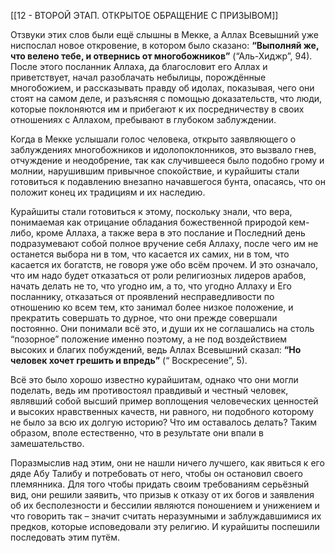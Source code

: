 [[12 - ВТОРОЙ ЭТАП. ОТКРЫТОЕ ОБРАЩЕНИЕ С ПРИЗЫВОМ]]

Отзвуки этих слов были ещё слышны в Мекке, а Аллах Всевышний уже ниспослал новое откровение, в котором было сказано: **“Выполняй же, что велено тебе, и отвернись от многобожников”** (“Аль-Хиджр”, 94). После этого посланник Аллаха, да благословит его Аллах и приветствует, начал разоблачать небылицы, порождённые многобожием, и рассказывать правду об идолах, показывая, чего они стоят на самом деле, и разъясняя с помощью доказательств, что люди, которые поклоняются им и прибегают к их посредничеству в своих отношениях с Аллахом, пребывают в глубоком заблуждении.

Когда в Мекке услышали голос человека, открыто заявляющего о заблуждениях многобожников и идолопоклонников, это вызвало гнев, отчуждение и неодобрение, так как случившееся было подобно грому и молнии, нарушившим привычное спокойствие, и курайшиты стали готовиться к подавлению внезапно начавшегося бунта, опасаясь, что он положит конец их традициям и их наследию.

Курайшиты стали готовиться к этому, поскольку знали, что вера, понимаемая как отрицание обладания божественной природой кем-либо, кроме Аллаха, а также вера в это послание и Последний день подразумевают собой полное вручение себя Аллаху, после чего им не останется выбора ни в том, что касается их самих, ни в том, что касается их богатств, не говоря уже обо всём прочем. И это означало, что им надо будет отказаться от роли религиозных лидеров арабов, начать делать не то, что угодно им, а то, что угодно Аллаху и Его посланнику, отказаться от проявлений несправедливости по отношению ко всем тем, кто занимал более низкое положение, и прекратить совершать то дурное, что они прежде совершали постоянно. Они понимали всё это, и души их не соглашались на столь “позорное” положение именно поэтому, а не под воздействием высоких и благих побуждений, ведь Аллах Всевышний сказал: **“Но человек хочет грешить и впредь”** (“ Воскресение”, 5).

Всё это было хорошо известно курайшитам, однако что они могли поделать, ведь им противостоял правдивый и честный человек, являвший собой высший пример воплощения человеческих ценностей и высоких нравственных качеств, ни равного, ни подобного которому не было за всю их долгую историю? Что им оставалось делать? Таким образом, вполе естественно, что в результате они впали в замешательство.

Поразмыслив над этим, они не нашли ничего лучшего, как явиться к его дяде Абу Талибу и потребовать от него, чтобы он остановил своего племянника. Для того чтобы придать своим требованиям серьёзный вид, они решили заявить, что призыв к отказу от их богов и заявления об их бесполезности и бессилии являются поношением и унижением и что говорить так – значит считать неразумными и заблуждавшимися их предков, которые исповедовали эту религию. И курайшиты поспешили последовать этим путём.

